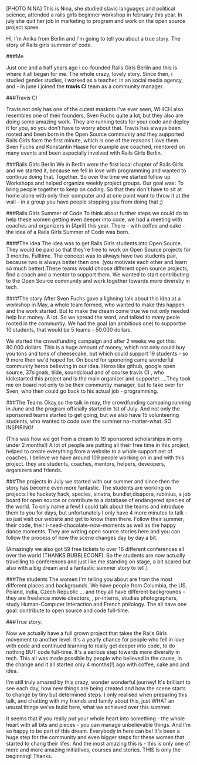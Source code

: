 
[PHOTO NINA]
This is Nina, she studied slavic languages and political science,  attended a rails girls beginner workshop in february this year. In july she quit her job in marketing to program and work on the open source project spree.

Hi, I'm Anika from Berlin and I'm going to tell you about a true story. The story of Rails girls summer of code.

###Me

Just one and a half years ago i co-founded Rails Girls Berlin and this is where it all began for me. The whole crazy, lovely story.
Since then, i studied gender studies, i worked as a teacher,  in an social media agency, and  - in june i joined the **travis CI** team as a community manager.

###Travis CI

Travis not only has one of the cutest maskots i've ever seen, WHICH also resembles one of their founders, Sven Fuchs quite a lot, but they also are doing some amazing work. They are running tests for your code and deploy it for you, so you don't have to worry about that.
Travis has always been rooted and been born in the Open Source community and they aupported  Rails Girls form the first minute, which is one of the reasons I love them. Sven Fuchs and Konstantin Haase for example ave coached, mentored on many events and been especially involved with Rails Girls Berlin. 

###Rails Girls Berlin
We in Berlin were the first local chapter of Rails Girls and we started it, because we fell in love with programming and wanted to continue doing that. Together. So over the time we started follow up Workshops and helped organize weekly project groups. Our goal was: To bring people together to keep on coding. So that they don't have to sit at home alone with only their computer and at one point want to throw it at the wall - in a group you have people stopping you from doing that ;)

###Rails Girls Summer of Code
To think about further steps we could do to help these women getting even deeper into code, we had a meeting with coaches and organizers in [April] this year. There - with coffee and cake - the idea of a Rails Girls Summer of Code was born. 

####The idea
The idea was to get Rails Girls students into Open Source. They would be paid so that they're free to work on Open Source projects for 3 months. Fulltime. The concept was to always have two students pair, because two is always better then one. (you motivate each other and learn so much better).These teams would choose different open source projects, find a coach and a mentor to support them.
We wanted to start contributing to the Open Source community and work together towards more diverstiy in tech.

####The story
After Sven Fuchs gave a lighning talk about this idea at a workshop in May, a whole team formed, who wanted to make this happen and the work started.
But to make the dream come true we not only needed help but money. A lot. So we spread the word, and talked to many peole rooted in the communtiy. We had the goal (an ambitious one) to supportbe 10 students, that would be 5 teams - 50.000 dollars.

We started the crowdfunding campaign and after 2 weeks we got this:
80.000 dollars. 
This is a huge amount of money, which not only could buy you tons and tons of cheesecake, but which could support 19 students - so 9 more then we'd hoped for.
On board for sponoring came wonderful community heros believing in our idea. Heros like github, google open source, 37signals, tilde, soundcloud and of course travis CI , who kickstarted this project and is the main organizer and supporter. ...They took me on board not only to be their communtiy manager, but to take over for Sven, who then could go back to his actual job - programming.

###The Teams
Okay,so the talk in may, the crowdfunding campaing running in June and the program officially started in 1st of July.
And not only the sponsored teams started to get going, but we also have 15 volunteering students, who wanted to code over the summer no-matter-what. SO INSPIRING!

(This was how we got from a dream to 19 sponsored scholarships in only under 2 months!)
A lot of people are putting all their free time in this project, helped to create everything from a website to a whole support net of coaches.
I believe we have around 109 people working on in and with this project. they are students, coaches, mentors, helpers, deveopers, organizers and friends.

###The projects
In July we started with our summer and since then the story has become even more fantastic. The students are working on projects like hackety hack, species, sinatra, bundler,disapora, rubinius, a job board for open source or contribute to a database of endangered species of the world. To only name a few!
I could talk about the teams and introduce them to you for days, but unfortunately I only have 4 more minutes to talk - so just visit our website and get to know them there. Follow their summer, their code, their i-need-chocolate-now-moments as well as the happy dance moments. 
They are writing open source stories here and you can follow the process of how the scene changes day by day a bit.

(Amazingly we also got 59 free tickets to over 16 different conferences all over the world (THANKS BUBBLECONF).
So the students are now actually travelling to conferences and just like me standing on stage, a bit scared but also with a big dream and a fantastic summer story to tell.)

###The students
The women I'm telling you about are from the most different places and backgrounds. 
We have people from Columbia, the US, Poland, India, Czech Republic ... and they all have different backgrounds - they are freelance movie directors,  , pr-interns, studies photographers, study Human-Computer Interaction and French philology. The all have one goal: contribute to open source and code full-time.

###True story.

 Now we actually have a full grown project that takes the Rails Girls movement to another level. It's a yearly chance for people who fell in love with code and continued learning to really get deeper into code, to do nothing BUT code full-time. It's a serious step towards more diversity in tech.
This all was made possible by people who believed in the cause, in the change and it all started only 4 months(!) ago with coffee, cake and and idea.

I'm still truly amazed by this crazy, wonder wonderful journey! It's brilliant to see each day, how new things are being created and how the scene starts to change by tiny but determined steps. 
I only realised when preparing this talk, and chatting with my friends and family about this, just WHAT an unusal thinge we've build here, what we achieved over this summer. 

It seems that if you really put your whole heart into something - the whole heart with all bits and pieces - you can manage unbelievable things.
And I'm so happy to be part of this dream. Everybody in here can be! It's been a huge step for the community and even bigger steps for these women that started to chang their lifes. And the most amazing this is - this is only one of more and more amazing initiatives, courses and stories. THIS is only the beginning! Thanks.



